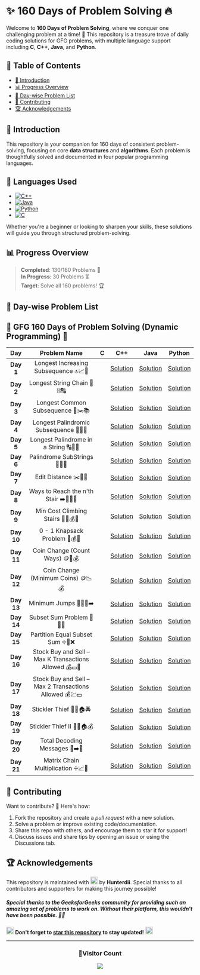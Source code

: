 


# **✨ 160 Days of Problem Solving 🔥**


Welcome to **160 Days of Problem Solving**, where we conquer one challenging problem at a time! 🌟 This repository is a treasure trove of daily coding solutions for GFG problems, with multiple language support including **C**, **C++**, **Java**, and **Python**.

## **📌 Table of Contents**
- [🚀 Introduction](#-introduction)
- [📊 Progress Overview](#-progress-overview)
- [📅 Day-wise Problem List](#-day-wise-problem-list)
- [🤝 Contributing](#-contributing)
- [🏆 Acknowledgements](#-acknowledgements)


## **🚀 Introduction**

This repository is your companion for 160 days of consistent problem-solving, focusing on core **data structures** and **algorithms**. Each problem is thoughtfully solved and documented in four popular programming languages.

## 🚀 **Languages Used**
- [![C++](https://img.shields.io/badge/c++-%2300599C.svg?style=for-the-badge&logo=c%2B%2B&logoColor=white)](https://github.com/search?q=repo%3AHunterdii%2FGeeksforGeeks-POTD++language%3Acpp+path%3ANovember+2024+GFG+SOLUTION&type=code)
- [![Java](https://img.shields.io/badge/java-%23ED8B00.svg?style=for-the-badge&logo=java&logoColor=white)](https://github.com/search?q=repo%3AHunterdii%2FGeeksforGeeks-POTD++language%3AJava+path%3ANovember+2024+GFG+SOLUTION&type=code)
- [![Python](https://img.shields.io/badge/python-3670A0?style=for-the-badge&logo=python&logoColor=ffdd54)](https://github.com/search?q=repo%3AHunterdii%2FGeeksforGeeks-POTD++language%3APython+path%3ANovember+2024+GFG+SOLUTION&type=code)
- [![C](https://img.shields.io/badge/c-%2300599C.svg?style=for-the-badge&logo=c&logoColor=white)](https://github.com/search?q=repo%3AHunterdii%2FGeeksforGeeks-POTD++language%3Ac+path%3ANovember+2024+GFG+SOLUTION&type=code)


Whether you're a beginner or looking to sharpen your skills, these solutions will guide you through structured problem-solving.


## **📊 Progress Overview**

> **Completed**: 130/160 Problems 🎉  
> **In Progress**: 30 Problems ⏳  
> **Target**: Solve all 160 problems! 🏆


## **📅 Day-wise Problem List**  

## **🧵 GFG 160 Days of Problem Solving (Dynamic Programming) 🧵**  

| **Day**  | **Problem Name**                                | **C**                                                                                                                              | **C++**                                                                                                                            | **Java**                                                                                                                           | **Python**                                                                                                                         |
|:--------:|:-----------------------------------------------:|:----------------------------------------------------------------------------------------------------------------------------------:|:---------------------------------------------------------------------------------------------------------------------------------:|:---------------------------------------------------------------------------------------------------------------------------------:|:----------------------------------------------------------------------------------------------------------------------------------:|
| **Day 1**  | Longest Increasing Subsequence 🔝📈🧩        |  | [Solution](Day%201%20-%20Longest%20Increasing%20Subsequence.md#code-c) | [Solution](Day%201%20-%20Longest%20Increasing%20Subsequence.md#code-java) | [Solution](Day%201%20-%20Longest%20Increasing%20Subsequence.md#code-python) |
| **Day 2**  | Longest String Chain 🔗⛓️🔠        |  | [Solution](Day%202%20-%20Longest%20String%20Chain.md#code-c) | [Solution](Day%202%20-%20Longest%20String%20Chain.md#code-java) | [Solution](Day%202%20-%20Longest%20String%20Chain.md#code-python) |
| **Day 3**  | Longest Common Subsequence 📏✂️📚        |  | [Solution](Day%203%20-%20Longest%20Common%20Subsequence.md#code-c) | [Solution](Day%203%20-%20Longest%20Common%20Subsequence.md#code-java) | [Solution](Day%203%20-%20Longest%20Common%20Subsequence.md#code-python) |
| **Day 4**  | Longest Palindromic Subsequence 🔁💫🔬        |  | [Solution](Day%204%20-%20Longest%20Palindromic%20Subsequence.md#code-c) | [Solution](Day%204%20-%20Longest%20Palindromic%20Subsequence.md#code-java) | [Solution](Day%204%20-%20Longest%20Palindromic%20Subsequence.md#code-python) |
| **Day 5**  | Longest Palindrome in a String 🔠📏🔄        |  | [Solution](Day%205%20-%20Longest%20Palindrome%20in%20a%20String.md#code-c) | [Solution](Day%205%20-%20Longest%20Palindrome%20in%20a%20String.md#code-java) | [Solution](Day%205%20-%20Longest%20Palindrome%20in%20a%20String.md#code-python) |
| **Day 6**  | Palindrome SubStrings 📜🔄🔢        |  | [Solution](Day%206%20-%20Palindrome%20SubStrings.md#code-c) | [Solution](Day%206%20-%20Palindrome%20SubStrings.md#code-java-1) | [Solution](Day%206%20-%20Palindrome%20SubStrings.md#code-python-1) |
| **Day 7**  | Edit Distance ✂️🧮🔢        |  | [Solution](Day%207%20-%20Edit%20Distance.md#code-c) | [Solution](Day%207%20-%20Edit%20Distance.md#code-java) | [Solution](Day%207%20-%20Edit%20Distance.md#code-python) |
| **Day 8**  | Ways to Reach the n'th Stair ➡️🏃‍♂️🔢        |  | [Solution](Day%208%20-%20Ways%20to%20Reach%20the%20n'th%20Stair.md#code-c) | [Solution](Day%208%20-%20Ways%20to%20Reach%20the%20n'th%20Stair.md#code-java) | [Solution](Day%208%20-%20Ways%20to%20Reach%20the%20n'th%20Stair.md#code-python) |
| **Day 9**  | Min Cost Climbing Stairs 🏃‍♂️💰🔝        |  | [Solution](Day%209%20-%20Min%20Cost%20Climbing%20Stairs.md#code-c) | [Solution](Day%209%20-%20Min%20Cost%20Climbing%20Stairs.md#code-java) | [Solution](Day%209%20-%20Min%20Cost%20Climbing%20Stairs.md#code-python) |
| **Day 10**  | 0 - 1 Knapsack Problem 🎒💰🔢        |  | [Solution](Day%2010%20-%200%20-%201%20Knapsack%20Problem.md#code-c) | [Solution](Day%2010%20-%200%20-%201%20Knapsack%20Problem.md#code-java) | [Solution](Day%2010%20-%200%20-%201%20Knapsack%20Problem.md#code-python) |
| **Day 11**  | Coin Change (Count Ways) 🪙🔢💰        |  | [Solution](Day%2011%20-%20Coin%20Change%20(Count%20Ways).md#code-c) | [Solution](Day%2011%20-%20Coin%20Change%20(Count%20Ways).md#code-java) | [Solution](Day%2011%20-%20Coin%20Change%20(Count%20Ways).md#code-python) |
| **Day 12**  | Coin Change (Minimum Coins) 🪙📉💰        |  | [Solution](Day%2012%20-%20Coin%20Change%20(Minimum%20Coins).md#code-c) | [Solution](Day%2012%20-%20Coin%20Change%20(Minimum%20Coins).md#code-java) | [Solution](Day%2012%20-%20Coin%20Change%20(Minimum%20Coins).md#code-python) |
| **Day 13**  | Minimum Jumps 🏃‍♂️💨➡️        |  | [Solution](Day%2013%20-%20Minimum%20Jumps.md#code-c) | [Solution](Day%2013%20-%20Minimum%20Jumps.md#code-java) | [Solution](Day%2013%20-%20Minimum%20Jumps.md#code-python) |
| **Day 14**  | Subset Sum Problem 🎯🔢✅        |  | [Solution](Day%2014%20-%20Subset%20Sum%20Problem.md#code-c) | [Solution](Day%2014%20-%20Subset%20Sum%20Problem.md#code-java) | [Solution](Day%2014%20-%20Subset%20Sum%20Problem.md#code-python) |
| **Day 15**  | Partition Equal Subset Sum ➗🔢❌        |  | [Solution](Day%2015%20-%20Partition%20Equal%20Subset%20Sum.md#code-c) | [Solution](Day%2015%20-%20Partition%20Equal%20Subset%20Sum.md#code-java) | [Solution](Day%2015%20-%20Partition%20Equal%20Subset%20Sum.md#code-python) |
| **Day 16**  | Stock Buy and Sell – Max K Transactions Allowed 💰💵🛒        |  | [Solution](Day%2016%20-%20Stock%20Buy%20and%20Sell%20–%20Max%20K%20Transactions%20Allowed.md#code-c) | [Solution](Day%2016%20-%20Stock%20Buy%20and%20Sell%20–%20Max%20K%20Transactions%20Allowed.md#code-java) | [Solution](Day%2016%20-%20Stock%20Buy%20and%20Sell%20–%20Max%20K%20Transactions%20Allowed.md#code-python) |
| **Day 17**  | Stock Buy and Sell – Max 2 Transactions Allowed 💰💹💵        |  | [Solution](Day%2017%20-%20Stock%20Buy%20and%20Sell%20–%20Max%202%20Transactions%20Allowed.md#code-c) | [Solution](Day%2017%20-%20Stock%20Buy%20and%20Sell%20–%20Max%202%20Transactions%20Allowed.md#code-java) | [Solution](Day%2017%20-%20Stock%20Buy%20and%20Sell%20–%20Max%202%20Transactions%20Allowed.md#code-python) |
| **Day 18**  | Stickler Thief 🦹‍♂️🏠🚔        |  | [Solution](Day%2018%20-%20Stickler%20Thief.md#code-c) | [Solution](Day%2018%20-%20Stickler%20Thief.md#code-java) | [Solution](Day%2018%20-%20Stickler%20Thief.md#code-python) |
| **Day 19**  | Stickler Thief II 🦹‍♂️🏠💰	        |  | [Solution](Day%2019%20-%20Stickler%20Thief%20II.md#code-c) | [Solution](Day%2019%20-%20Stickler%20Thief%20II.md#code-java) | [Solution](Day%2019%20-%20Stickler%20Thief%20II.md#code-python) |
| **Day 20**  | Total Decoding Messages 🔢➡️🔡		        |  | [Solution](Day%2020%20-%20Total%20Decoding%20Messages.md#code-c) | [Solution](Day%2020%20-%20Total%20Decoding%20Messages.md#code-java) | [Solution](Day%2020%20-%20Total%20Decoding%20Messages.md#code-python) |
| **Day 21**  | Matrix Chain Multiplication ➗📈🔢		        |  | [Solution](Day%2021%20-%20Matrix%20Chain%20Multiplication.md#code-c) | [Solution](Day%2021%20-%20Matrix%20Chain%20Multiplication.md#code-java) | [Solution](Day%2021%20-%20Matrix%20Chain%20Multiplication.md#code-python) |


## **🤝 Contributing**
Want to contribute? 🌟 Here's how:
1. Fork the repository and create a _pull request_ with a new solution.
2. Solve a problem or improve existing code/documentation.
3. Share this repo with others, and encourage them to star it for support!
4. Discuss issues and share tips by opening an issue or using the Discussions tab.


## **🏆 Acknowledgements**
This repository is maintained with <img src="https://github.com/user-attachments/assets/00314b63-96bb-4e9a-92f6-4ead67e0fb7d" width="20" height="20"> by **Hunterdii**. Special thanks to all contributors and supporters for making this journey possible!

##### Special thanks to the _GeeksforGeeks_ community for providing such an amazing set of problems to work on. Without their platform, this wouldn't have been possible. 🧑‍💻


<img src="https://github.com/user-attachments/assets/35f6838c-52f5-4e48-8a98-c5203f8c57e3" style="width:20px; color: #FFD700" alt="Star GIF"></h1> **Don't forget to [star this repository](https://github.com/Hunterdii/GeeksforGeeks-POTD) to stay updated!** <img src="https://github.com/user-attachments/assets/35f6838c-52f5-4e48-8a98-c5203f8c57e3" style="width:20px; color: #FFD700" alt="Star GIF"></h1>

---

<div align="center">
  <h3><b>📍Visitor Count</b></h3>
</div>

<p align="center">
  <img src="https://profile-counter.glitch.me/Hunterdii/count.svg" />
</p>
